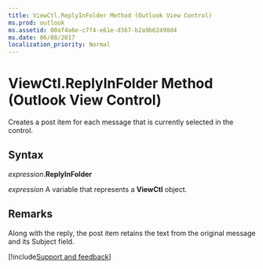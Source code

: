 ```yaml
---
title: ViewCtl.ReplyInFolder Method (Outlook View Control)
ms.prod: outlook
ms.assetid: 00af4a6e-c7f4-e61e-d367-b2a9b62498d4
ms.date: 06/08/2017
localization_priority: Normal
---
```



# ViewCtl.ReplyInFolder Method (Outlook View Control)

Creates a post item for each message that is currently selected in the control.


## Syntax

_expression_.**ReplyInFolder**

_expression_ A variable that represents a **ViewCtl** object.


## Remarks

Along with the reply, the post item retains the text from the original message and its Subject field.

[!include[Support and feedback](~/includes/feedback-boilerplate.md)]
